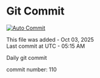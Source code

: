 # Git Commit
[![Auto Commit](https://github.com/alorup/Auto/actions/workflows/active.yml/badge.svg)](https://github.com/alorup/Auto/actions/workflows/active.yml)

This file was added - Oct 03, 2025  
Last commit at UTC - 05:15 AM

Daily git commit

commit number: 110
